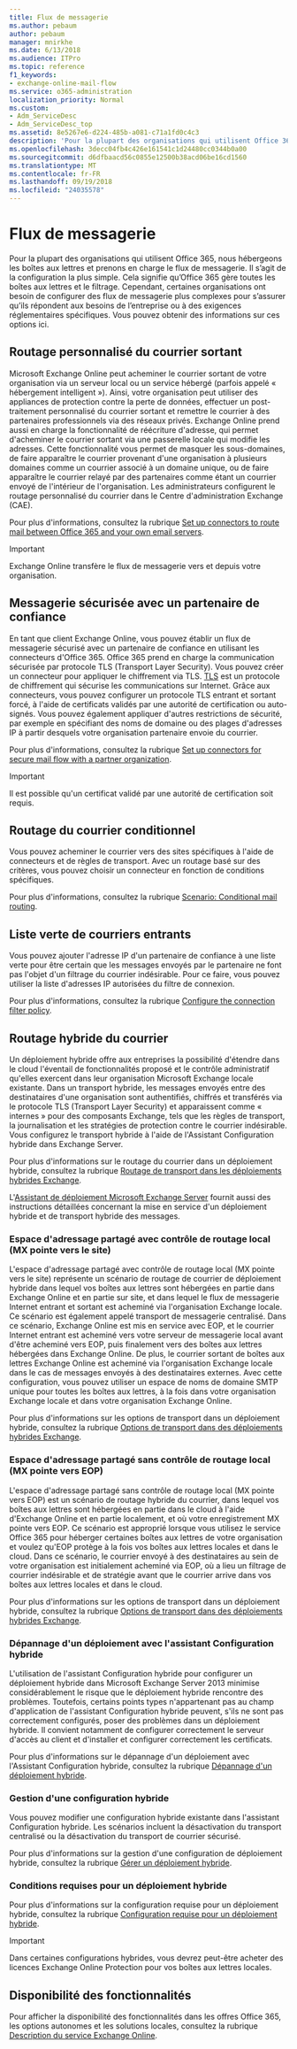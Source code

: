 ```yaml
---
title: Flux de messagerie
ms.author: pebaum
author: pebaum
manager: mnirkhe
ms.date: 6/13/2018
ms.audience: ITPro
ms.topic: reference
f1_keywords:
- exchange-online-mail-flow
ms.service: o365-administration
localization_priority: Normal
ms.custom:
- Adm_ServiceDesc
- Adm_ServiceDesc_top
ms.assetid: 8e5267e6-d224-485b-a081-c71a1fd0c4c3
description: 'Pour la plupart des organisations qui utilisent Office 365, nous hébergeons les boîtes aux lettres et prenons en charge le flux de messagerie. Il s’agit de la configuration la plus simple. Cela signifie qu’Office 365 gère toutes les boîtes aux lettres et le filtrage. Cependant, certaines organisations ont besoin de configurer des flux de messagerie plus complexes pour s’assurer qu’ils répondent aux besoins de l’entreprise ou à des exigences réglementaires spécifiques. Vous pouvez obtenir des informations sur ces options ici. '
ms.openlocfilehash: 3decc04fb4c426e161541c1d24480cc0344b0a00
ms.sourcegitcommit: d6dfbaacd56c0855e12500b38acd06be16cd1560
ms.translationtype: MT
ms.contentlocale: fr-FR
ms.lasthandoff: 09/19/2018
ms.locfileid: "24035578"
---
```

# <a name="mail-flow"></a>Flux de messagerie

Pour la plupart des organisations qui utilisent Office 365, nous hébergeons les boîtes aux lettres et prenons en charge le flux de messagerie. Il s’agit de la configuration la plus simple. Cela signifie qu’Office 365 gère toutes les boîtes aux lettres et le filtrage. Cependant, certaines organisations ont besoin de configurer des flux de messagerie plus complexes pour s’assurer qu’ils répondent aux besoins de l’entreprise ou à des exigences réglementaires spécifiques. Vous pouvez obtenir des informations sur ces options ici.  
  
## <a name="custom-routing-of-outbound-email"></a>Routage personnalisé du courrier sortant

Microsoft Exchange Online peut acheminer le courrier sortant de votre organisation via un serveur local ou un service hébergé (parfois appelé « hébergement intelligent »). Ainsi, votre organisation peut utiliser des appliances de protection contre la perte de données, effectuer un post-traitement personnalisé du courrier sortant et remettre le courrier à des partenaires professionnels via des réseaux privés. Exchange Online prend aussi en charge la fonctionnalité de réécriture d'adresse, qui permet d'acheminer le courrier sortant via une passerelle locale qui modifie les adresses. Cette fonctionnalité vous permet de masquer les sous-domaines, de faire apparaître le courrier provenant d'une organisation à plusieurs domaines comme un courrier associé à un domaine unique, ou de faire apparaître le courrier relayé par des partenaires comme étant un courrier envoyé de l'intérieur de l'organisation. Les administrateurs configurent le routage personnalisé du courrier dans le Centre d'administration Exchange (CAE).
  
Pour plus d'informations, consultez la rubrique [Set up connectors to route mail between Office 365 and your own email servers](http://technet.microsoft.com/library/2e93fd60-a5ef-4e64-8e62-2b862b2d1033.aspx).
  
> [!IMPORTANT]
> Exchange Online transfère le flux de messagerie vers et depuis votre organisation. 
  
## <a name="secure-messaging-with-a-trusted-partner"></a>Messagerie sécurisée avec un partenaire de confiance

En tant que client Exchange Online, vous pouvez établir un flux de messagerie sécurisé avec un partenaire de confiance en utilisant les connecteurs d'Office 365. Office 365 prend en charge la communication sécurisée par protocole TLS (Transport Layer Security). Vous pouvez créer un connecteur pour appliquer le chiffrement via TLS. [TLS](https://technet.microsoft.com/en-us/library/mt163898.aspx) est un protocole de chiffrement qui sécurise les communications sur Internet. Grâce aux connecteurs, vous pouvez configurer un protocole TLS entrant et sortant forcé, à l'aide de certificats validés par une autorité de certification ou auto-signés. Vous pouvez également appliquer d'autres restrictions de sécurité, par exemple en spécifiant des noms de domaine ou des plages d'adresses IP à partir desquels votre organisation partenaire envoie du courrier. 
  
Pour plus d'informations, consultez la rubrique [Set up connectors for secure mail flow with a partner organization](http://technet.microsoft.com/library/1ce4d6a4-41ba-4d1e-9ca9-e826252c1041.aspx).
  
> [!IMPORTANT]
> Il est possible qu'un certificat validé par une autorité de certification soit requis. 
  
## <a name="conditional-mail-routing"></a>Routage du courrier conditionnel

Vous pouvez acheminer le courrier vers des sites spécifiques à l'aide de connecteurs et de règles de transport. Avec un routage basé sur des critères, vous pouvez choisir un connecteur en fonction de conditions spécifiques.
  
Pour plus d'informations, consultez la rubrique [Scenario: Conditional mail routing](http://technet.microsoft.com/library/82d105e2-e955-4e03-99c3-3314a5d21a4c.aspx).
  
## <a name="incoming-mail-safe-list"></a>Liste verte de courriers entrants

Vous pouvez ajouter l'adresse IP d'un partenaire de confiance à une liste verte pour être certain que les messages envoyés par le partenaire ne font pas l'objet d'un filtrage du courrier indésirable. Pour ce faire, vous pouvez utiliser la liste d'adresses IP autorisées du filtre de connexion.
  
Pour plus d'informations, consultez la rubrique [Configure the connection filter policy](http://technet.microsoft.com/library/6ae78c12-7bbe-44fa-ab13-c3768387d0e3.aspx).
  
## <a name="hybrid-email-routing"></a>Routage hybride du courrier

Un déploiement hybride offre aux entreprises la possibilité d'étendre dans le cloud l'éventail de fonctionnalités proposé et le contrôle administratif qu'elles exercent dans leur organisation Microsoft Exchange locale existante. Dans un transport hybride, les messages envoyés entre des destinataires d'une organisation sont authentifiés, chiffrés et transférés via le protocole TLS (Transport Layer Security) et apparaissent comme « internes » pour des composants Exchange, tels que les règles de transport, la journalisation et les stratégies de protection contre le courrier indésirable. Vous configurez le transport hybride à l'aide de l'Assistant Configuration hybride dans Exchange Server.
  
Pour plus d'informations sur le routage du courrier dans un déploiement hybride, consultez la rubrique [Routage de transport dans les déploiements hybrides Exchange](https://go.microsoft.com/fwlink/p/?LinkId=271757).
  
L'[Assistant de déploiement Microsoft Exchange Server](https://go.microsoft.com/fwlink/p/?LinkId=287036) fournit aussi des instructions détaillées concernant la mise en service d'un déploiement hybride et de transport hybride des messages. 
  
### <a name="shared-address-space-with-on-premises-routing-control-mx-points-to-on-premises"></a>Espace d'adressage partagé avec contrôle de routage local (MX pointe vers le site)

L'espace d'adressage partagé avec contrôle de routage local (MX pointe vers le site) représente un scénario de routage de courrier de déploiement hybride dans lequel vos boîtes aux lettres sont hébergées en partie dans Exchange Online et en partie sur site, et dans lequel le flux de messagerie Internet entrant et sortant est acheminé via l'organisation Exchange locale. Ce scénario est également appelé transport de messagerie centralisé. Dans ce scénario, Exchange Online est mis en service avec EOP, et le courrier Internet entrant est acheminé vers votre serveur de messagerie local avant d'être acheminé vers EOP, puis finalement vers des boîtes aux lettres hébergées dans Exchange Online. De plus, le courrier sortant de boîtes aux lettres Exchange Online est acheminé via l'organisation Exchange locale dans le cas de messages envoyés à des destinataires externes. Avec cette configuration, vous pouvez utiliser un espace de noms de domaine SMTP unique pour toutes les boîtes aux lettres, à la fois dans votre organisation Exchange locale et dans votre organisation Exchange Online. 
  
Pour plus d'informations sur les options de transport dans un déploiement hybride, consultez la rubrique [Options de transport dans des déploiements hybrides Exchange](https://go.microsoft.com/fwlink/p/?LinkID=271758).
  
### <a name="shared-address-space-without-on-premises-routing-control-mx-points-to-eop"></a>Espace d'adressage partagé sans contrôle de routage local (MX pointe vers EOP)

L'espace d'adressage partagé sans contrôle de routage local (MX pointe vers EOP) est un scénario de routage hybride du courrier, dans lequel vos boîtes aux lettres sont hébergées en partie dans le cloud à l'aide d'Exchange Online et en partie localement, et où votre enregistrement MX pointe vers EOP. Ce scénario est approprié lorsque vous utilisez le service Office 365 pour héberger certaines boîtes aux lettres de votre organisation et voulez qu'EOP protège à la fois vos boîtes aux lettres locales et dans le cloud. Dans ce scénario, le courrier envoyé à des destinataires au sein de votre organisation est initialement acheminé via EOP, où a lieu un filtrage de courrier indésirable et de stratégie avant que le courrier arrive dans vos boîtes aux lettres locales et dans le cloud. 
  
Pour plus d'informations sur les options de transport dans un déploiement hybride, consultez la rubrique [Options de transport dans des déploiements hybrides Exchange](https://go.microsoft.com/fwlink/p/?LinkID=271758).
  
### <a name="troubleshooting-a-deployment-with-the-hybrid-configuration-wizard"></a>Dépannage d'un déploiement avec l'assistant Configuration hybride

L'utilisation de l'assistant Configuration hybride pour configurer un déploiement hybride dans Microsoft Exchange Server 2013 minimise considérablement le risque que le déploiement hybride rencontre des problèmes. Toutefois, certains points types n'appartenant pas au champ d'application de l'assistant Configuration hybride peuvent, s'ils ne sont pas correctement configurés, poser des problèmes dans un déploiement hybride. Il convient notamment de configurer correctement le serveur d'accès au client et d'installer et configurer correctement les certificats.
  
Pour plus d'informations sur le dépannage d'un déploiement avec l'Assistant Configuration hybride, consultez la rubrique [Dépannage d'un déploiement hybride](https://go.microsoft.com/fwlink/p/?LinkId=271040).
  
### <a name="managing-a-hybrid-configuration"></a>Gestion d'une configuration hybride

Vous pouvez modifier une configuration hybride existante dans l'assistant Configuration hybride. Les scénarios incluent la désactivation du transport centralisé ou la désactivation du transport de courrier sécurisé.
  
Pour plus d'informations sur la gestion d'une configuration de déploiement hybride, consultez la rubrique [Gérer un déploiement hybride](https://go.microsoft.com/fwlink/p/?LinkId=271044).
  
### <a name="hybrid-deployment-requirements"></a>Conditions requises pour un déploiement hybride

Pour plus d'informations sur la configuration requise pour un déploiement hybride, consultez la rubrique [Configuration requise pour un déploiement hybride](https://go.microsoft.com/fwlink/p/?LinkId=271759).
  
> [!IMPORTANT]
> Dans certaines configurations hybrides, vous devrez peut-être acheter des licences Exchange Online Protection pour vos boîtes aux lettres locales. 
  
## <a name="feature-availability"></a>Disponibilité des fonctionnalités

Pour afficher la disponibilité des fonctionnalités dans les offres Office 365, les options autonomes et les solutions locales, consultez la rubrique [Description du service Exchange Online](exchange-online-service-description.md).
  

